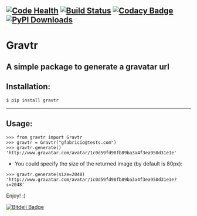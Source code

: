 [![Code Health](https://landscape.io/github/gfabricio/gravtr/master/landscape.svg?style=flat)](https://landscape.io/github/gfabricio/gravtr/master)  [![Build Status](https://travis-ci.org/gfabricio/gravtr.svg)](https://travis-ci.org/gfabricio/gravtr)  [![Codacy Badge](https://api.codacy.com/project/badge/grade/a45c40b0e1a945319012ef3382f63eae)](https://www.codacy.com/app/gfabricio/gravtr) [![PyPI Downloads](http://img.shields.io/pypi/dm/gravtr.svg)](https://pypi.python.org/pypi/gravtr)
----
# Gravtr
A simple package to generate a gravatar url
---
## Installation:
```
$ pip install gravtr
```
---
## Usage:
```
>>> from gravtr import Gravtr
>>> gravtr = Gravtr("gfabricio@tests.com")
>>> gravtr.generate()
'http://www.gravatar.com/avatar/1c0d59fd98fb89ba3a4f3ea950d31e1e'
```
- You could specify the size of the returned image (by default is 80px):
```
>>> gravtr.generate(size=2048)
'http://www.gravatar.com/avatar/1c0d59fd98fb89ba3a4f3ea950d31e1e?s=2048'
```

Enjoy! :)


[![Bitdeli Badge](https://d2weczhvl823v0.cloudfront.net/gfabricio/gravtr/trend.png)](https://bitdeli.com/free "Bitdeli Badge")

